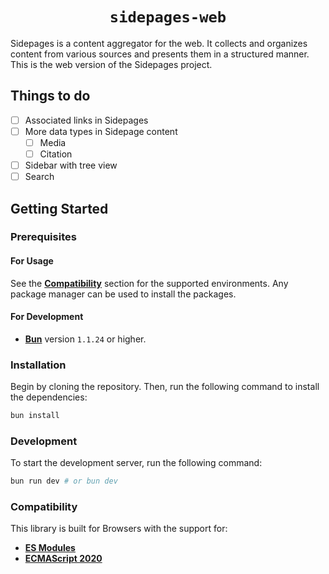 <!-- <p align="center">
  <a href="https://lysand.org"><img src="https://cdn.lysand.org/logo-long-dark.webp" alt="Lysand Logo" height="110"></a>
</p> -->

<center><h1><code>sidepages-web</code></h1></center>

Sidepages is a content aggregator for the web. It collects and organizes content from various sources and presents them in a structured manner. This is the web version of the Sidepages project.

## Things to do
- [ ] Associated links in Sidepages
- [ ] More data types in Sidepage content
  - [ ] Media
  - [ ] Citation
- [ ] Sidebar with tree view
- [ ] Search

## Getting Started

### Prerequisites

#### For Usage

See the [**Compatibility**](#compatibility) section for the supported environments. Any package manager can be used to install the packages.

#### For Development

- [**Bun**](https://bun.sh) version `1.1.24` or higher.

### Installation

Begin by cloning the repository. Then, run the following command to install the dependencies:

```sh
bun install
```

### Development

To start the development server, run the following command:

```sh
bun run dev # or bun dev
```

### Compatibility

This library is built for Browsers with the support for:

- [**ES Modules**](https://nodejs.org/api/esm.html)
- [**ECMAScript 2020**](https://www.ecma-international.org/ecma-262/11.0/index.html)
